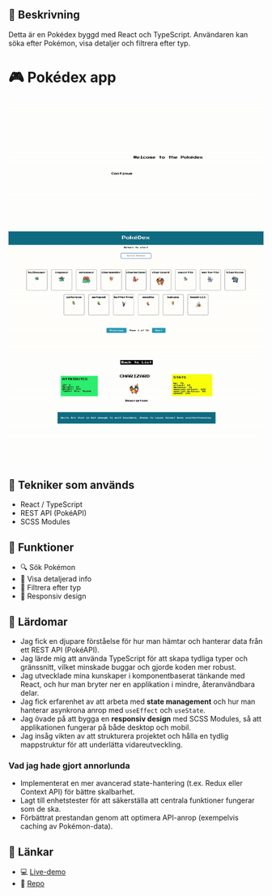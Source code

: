 ## 📘 Beskrivning
Detta är en Pokédex byggd med React och TypeScript. Användaren kan söka efter Pokémon, visa detaljer och filtrera efter typ.

# 🎮 Pokédex app

![Alt text](public/images/intro.gif)
![Alt text](public/images/ezgif-6c3c8c9f745844.gif)
![Alt text](public/images/ezgif-66fb707b0bc876.gif)



## 🔧 Tekniker som används
- React / TypeScript
- REST API (PokéAPI)
- SCSS Modules

## 🚀 Funktioner
- 🔍 Sök Pokémon
- 📖 Visa detaljerad info
- 🎨 Filtrera efter typ
- 📱 Responsiv design


## 🧠 Lärdomar
- Jag fick en djupare förståelse för hur man hämtar och hanterar data från ett REST API (PokéAPI).  
- Jag lärde mig att använda TypeScript för att skapa tydliga typer och gränssnitt, vilket minskade buggar och gjorde koden mer robust.  
- Jag utvecklade mina kunskaper i komponentbaserat tänkande med React, och hur man bryter ner en applikation i mindre, återanvändbara delar.  
- Jag fick erfarenhet av att arbeta med **state management** och hur man hanterar asynkrona anrop med `useEffect` och `useState`.  
- Jag övade på att bygga en **responsiv design** med SCSS Modules, så att applikationen fungerar på både desktop och mobil.  
- Jag insåg vikten av att strukturera projektet och hålla en tydlig mappstruktur för att underlätta vidareutveckling.  

### Vad jag hade gjort annorlunda
- Implementerat en mer avancerad state-hantering (t.ex. Redux eller Context API) för bättre skalbarhet.  
- Lagt till enhetstester för att säkerställa att centrala funktioner fungerar som de ska.  
- Förbättrat prestandan genom att optimera API-anrop (exempelvis caching av Pokémon-data).

## 🔗 Länkar
- 💻 [Live-demo](https://pokedex-git-master-intis-projects-4184abf2.vercel.app/)
- 📂 [Repo](https://github.com/Reyuuh/PokeDex.git)
